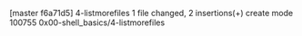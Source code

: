 [master f6a71d5] 4-listmorefiles
 1 file changed, 2 insertions(+)
 create mode 100755 0x00-shell_basics/4-listmorefiles
